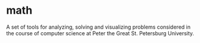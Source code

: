 # math
A set of tools for analyzing, solving and visualizing problems considered in the course of computer science at Peter the Great St. Petersburg University.
